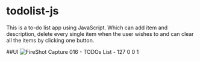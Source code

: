 # todolist-js
This is a to-do list app using JavaScript. Which can add item and description, delete every single item when the user wishes to and can clear all the items by clicking one button. 

##UI
![FireShot Capture 016 - TODOs List - 127 0 0 1](https://user-images.githubusercontent.com/26842902/112989139-69b44880-9186-11eb-9fde-03e677a93cda.png)
